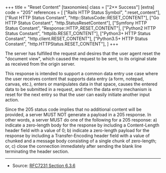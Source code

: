 +++
title = "Reset Content"
[taxonomies]
class = ["2&times;&times; Success"]
[extra]
code = "205"
references = [
    ["Rails HTTP Status Symbol", ":reset_content"],
    ["Rust HTTP Status Constant", "http::StatusCode::RESET_CONTENT"],
    ["Go HTTP Status Constant", "http.StatusResetContent"],
    ["Symfony HTTP Status Constant", "Response::HTTP_RESET_CONTENT"],
    ["Python2 HTTP Status Constant", "httplib.RESET_CONTENT"],
    ["Python3+ HTTP Status Constant", "http.client.RESET_CONTENT"],
    ["Python3.5+ HTTP Status Constant", "http.HTTPStatus.RESET_CONTENT"],
]
+++

The server has fulfilled the request and desires that the user agent reset the "document view", which caused the request to be sent, to its original state as received from the origin server.

This response is intended to support a common data entry use case where the user receives content that supports data entry (a form, notepad, canvas, etc.), enters or manipulates data in that space, causes the entered data to be submitted in a request, and then the data entry mechanism is reset for the next entry so that the user can easily initiate another input action.

Since the 205 status code implies that no additional content will be provided, a server MUST NOT generate a payload in a 205 response. In other words, a server MUST do one of the following for a 205 response: a) indicate a zero-length body for the response by including a Content-Length header field with a value of 0; b) indicate a zero-length payload for the response by including a Transfer-Encoding header field with a value of chunked and a message body consisting of a single chunk of zero-length; or, c) close the connection immediately after sending the blank line terminating the header section.

---

* Source: [RFC7231 Section 6.3.6][1]

[1]: <http://tools.ietf.org/html/rfc7231#section-6.3.6>
